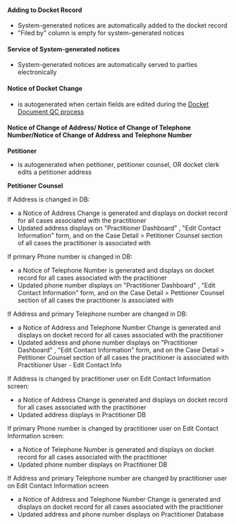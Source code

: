 #### Adding to Docket Record
* System-generated notices are automatically added to the docket record 
* "Filed by" column is empty for system-generated notices 

#### Service of System-generated notices
* System-generated notices are automatically served to parties electronically

#### Notice of Docket Change
* is autogenerated when certain fields are edited during the [Docket Document QC process](https://github.com/flexion/ef-cms/wiki/Docket-Document-QC-Process)

#### Notice of Change of Address/ Notice of Change of Telephone Number/Notice of Change of Address and Telephone Number
**Petitioner**
* is autogenerated when petitioner, petitioner counsel, OR docket clerk edits a petitioner address 

**Petitioner Counsel**

If Address is changed in DB:
* a Notice of Address Change is generated and displays on docket record for all cases associated with the practitioner
* Updated address displays on "Practitioner Dashboard" , "Edit Contact Information" form, and on the Case Detail > Petitioner Counsel section of all cases the practitioner is associated with

If primary Phone number is changed in DB:
* a Notice of Telephone Number is generated and displays on docket record for all cases associated with the practitioner
* Updated phone number displays on "Practitioner Dashboard" , "Edit Contact Information" form, and on the Case Detail > Petitioner Counsel section of all cases the practitioner is associated with

If Address and primary Telephone number are changed in DB:
* a Notice of Address and Telephone Number Change is generated and displays on docket record for all cases associated with the practitioner
* Updated address and phone number displays on "Practitioner Dashboard" , "Edit Contact Information" form, and on the Case Detail > Petitioner Counsel section of all cases the practitioner is associated with
Practitioner User - Edit Contact Info

If Address is changed by practitioner user on Edit Contact Information screen:
* a Notice of Address Change is generated and displays on docket record for all cases associated with the practitioner
* Updated address displays in Practitioner DB

If primary Phone number is changed by practitioner user on Edit Contact Information screen:
* a Notice of Telephone Number is generated and displays on docket record for all cases associated with the practitioner
* Updated phone number displays on Practitioner DB

If Address and primary Telephone number are changed by practitioner user on Edit Contact Information screen
* a Notice of Address and Telephone Number Change is generated and displays on docket record for all cases associated with the practitioner
* Updated address and phone number displays on Practitioner Database
